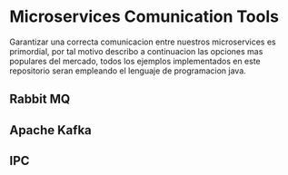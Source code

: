 # Microservices Comunication Tools
Garantizar una correcta comunicacion entre nuestros microservices es primordial, por tal motivo describo a continuacion las opciones mas populares del mercado, todos los ejemplos implementados en este repositorio seran empleando el lenguaje de programacion java.

## Rabbit MQ

## Apache Kafka

## IPC
